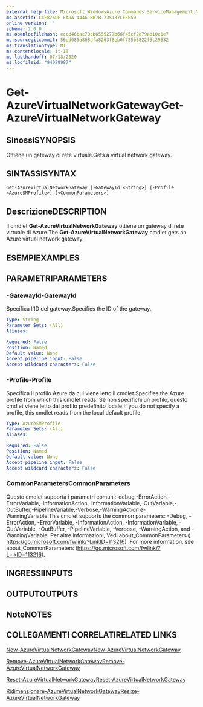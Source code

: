 ```yaml
---
external help file: Microsoft.WindowsAzure.Commands.ServiceManagement.Network.dll-Help.xml
ms.assetid: C4F876DF-FA9A-4446-8B7B-735137CEFE5D
online version: ''
schema: 2.0.0
ms.openlocfilehash: eccd46bac70cb6555277b66f45cf2e79ad10e1e7
ms.sourcegitcommit: 56ed085a868afa8263f8eb0f755b5822f5c29532
ms.translationtype: MT
ms.contentlocale: it-IT
ms.lasthandoff: 07/18/2020
ms.locfileid: "94029987"
---
```

# <span data-ttu-id="b28f1-101">Get-AzureVirtualNetworkGateway</span><span class="sxs-lookup"><span data-stu-id="b28f1-101">Get-AzureVirtualNetworkGateway</span></span>

## <span data-ttu-id="b28f1-102">Sinossi</span><span class="sxs-lookup"><span data-stu-id="b28f1-102">SYNOPSIS</span></span>
<span data-ttu-id="b28f1-103">Ottiene un gateway di rete virtuale.</span><span class="sxs-lookup"><span data-stu-id="b28f1-103">Gets a virtual network gateway.</span></span>

## <span data-ttu-id="b28f1-104">SINTASSI</span><span class="sxs-lookup"><span data-stu-id="b28f1-104">SYNTAX</span></span>

```
Get-AzureVirtualNetworkGateway [-GatewayId <String>] [-Profile <AzureSMProfile>] [<CommonParameters>]
```

## <span data-ttu-id="b28f1-105">Descrizione</span><span class="sxs-lookup"><span data-stu-id="b28f1-105">DESCRIPTION</span></span>
<span data-ttu-id="b28f1-106">Il cmdlet **Get-AzureVirtualNetworkGateway** ottiene un gateway di rete virtuale di Azure.</span><span class="sxs-lookup"><span data-stu-id="b28f1-106">The **Get-AzureVirtualNetworkGateway** cmdlet gets an Azure virtual network gateway.</span></span>

## <span data-ttu-id="b28f1-107">ESEMPI</span><span class="sxs-lookup"><span data-stu-id="b28f1-107">EXAMPLES</span></span>

## <span data-ttu-id="b28f1-108">PARAMETRI</span><span class="sxs-lookup"><span data-stu-id="b28f1-108">PARAMETERS</span></span>

### <span data-ttu-id="b28f1-109">-GatewayId</span><span class="sxs-lookup"><span data-stu-id="b28f1-109">-GatewayId</span></span>
<span data-ttu-id="b28f1-110">Specifica l'ID del gateway.</span><span class="sxs-lookup"><span data-stu-id="b28f1-110">Specifies the ID of the gateway.</span></span>

```yaml
Type: String
Parameter Sets: (All)
Aliases: 

Required: False
Position: Named
Default value: None
Accept pipeline input: False
Accept wildcard characters: False
```

### <span data-ttu-id="b28f1-111">-Profile</span><span class="sxs-lookup"><span data-stu-id="b28f1-111">-Profile</span></span>
<span data-ttu-id="b28f1-112">Specifica il profilo Azure da cui viene letto il cmdlet.</span><span class="sxs-lookup"><span data-stu-id="b28f1-112">Specifies the Azure profile from which this cmdlet reads.</span></span> <span data-ttu-id="b28f1-113">Se non specifichi un profilo, questo cmdlet viene letto dal profilo predefinito locale.</span><span class="sxs-lookup"><span data-stu-id="b28f1-113">If you do not specify a profile, this cmdlet reads from the local default profile.</span></span>

```yaml
Type: AzureSMProfile
Parameter Sets: (All)
Aliases: 

Required: False
Position: Named
Default value: None
Accept pipeline input: False
Accept wildcard characters: False
```

### <span data-ttu-id="b28f1-114">CommonParameters</span><span class="sxs-lookup"><span data-stu-id="b28f1-114">CommonParameters</span></span>
<span data-ttu-id="b28f1-115">Questo cmdlet supporta i parametri comuni:-debug,-ErrorAction,-ErrorVariable,-InformationAction,-InformationVariable,-OutVariable,-OutBuffer,-PipelineVariable,-Verbose,-WarningAction e-WarningVariable.</span><span class="sxs-lookup"><span data-stu-id="b28f1-115">This cmdlet supports the common parameters: -Debug, -ErrorAction, -ErrorVariable, -InformationAction, -InformationVariable, -OutVariable, -OutBuffer, -PipelineVariable, -Verbose, -WarningAction, and -WarningVariable.</span></span> <span data-ttu-id="b28f1-116">Per altre informazioni, Vedi about_CommonParameters ( https://go.microsoft.com/fwlink/?LinkID=113216) .</span><span class="sxs-lookup"><span data-stu-id="b28f1-116">For more information, see about_CommonParameters (https://go.microsoft.com/fwlink/?LinkID=113216).</span></span>

## <span data-ttu-id="b28f1-117">INGRESSI</span><span class="sxs-lookup"><span data-stu-id="b28f1-117">INPUTS</span></span>

## <span data-ttu-id="b28f1-118">OUTPUT</span><span class="sxs-lookup"><span data-stu-id="b28f1-118">OUTPUTS</span></span>

## <span data-ttu-id="b28f1-119">Note</span><span class="sxs-lookup"><span data-stu-id="b28f1-119">NOTES</span></span>

## <span data-ttu-id="b28f1-120">COLLEGAMENTI CORRELATI</span><span class="sxs-lookup"><span data-stu-id="b28f1-120">RELATED LINKS</span></span>

[<span data-ttu-id="b28f1-121">New-AzureVirtualNetworkGateway</span><span class="sxs-lookup"><span data-stu-id="b28f1-121">New-AzureVirtualNetworkGateway</span></span>](./New-AzureVirtualNetworkGateway.md)

[<span data-ttu-id="b28f1-122">Remove-AzureVirtualNetworkGateway</span><span class="sxs-lookup"><span data-stu-id="b28f1-122">Remove-AzureVirtualNetworkGateway</span></span>](./Remove-AzureVirtualNetworkGateway.md)

[<span data-ttu-id="b28f1-123">Reset-AzureVirtualNetworkGateway</span><span class="sxs-lookup"><span data-stu-id="b28f1-123">Reset-AzureVirtualNetworkGateway</span></span>](./Reset-AzureVirtualNetworkGateway.md)

[<span data-ttu-id="b28f1-124">Ridimensionare-AzureVirtualNetworkGateway</span><span class="sxs-lookup"><span data-stu-id="b28f1-124">Resize-AzureVirtualNetworkGateway</span></span>](./Resize-AzureVirtualNetworkGateway.md)



